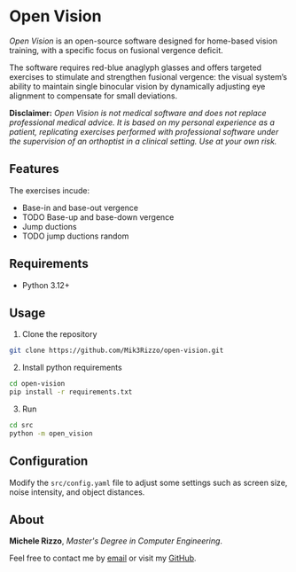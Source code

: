 # Open Vision

*Open Vision* is an open-source software designed for home-based vision training, with a specific focus on fusional vergence deficit.

The software requires red-blue anaglyph glasses and offers targeted exercises to stimulate and strengthen fusional vergence: the visual system’s ability to maintain single binocular vision by dynamically adjusting eye alignment to compensate for small deviations.

**Disclaimer:** *Open Vision is not medical software and does not replace professional medical advice. It is based on my personal experience as a patient, replicating exercises performed with professional software under the supervision of an orthoptist in a clinical setting. Use at your own risk.*


## Features

The exercises incude:

- Base-in and base-out vergence
- TODO Base-up and base-down vergence
- Jump ductions
- TODO jump ductions random

## Requirements

- Python 3.12+

## Usage

1. Clone the repository
```bash
git clone https://github.com/Mik3Rizzo/open-vision.git
```

2. Install python requirements
```bash
cd open-vision
pip install -r requirements.txt
```

3. Run
```bash
cd src
python -m open_vision
```

## Configuration

Modify the `src/config.yaml` file to adjust some settings such as screen size, noise intensity, and object distances.

## About

**Michele Rizzo**, *Master's Degree in Computer Engineering*.

Feel free to contact me by [email](mailto:mik3.rizzo@gmail.com) or visit my [GitHub](https://github.com/Mik3Rizzo).